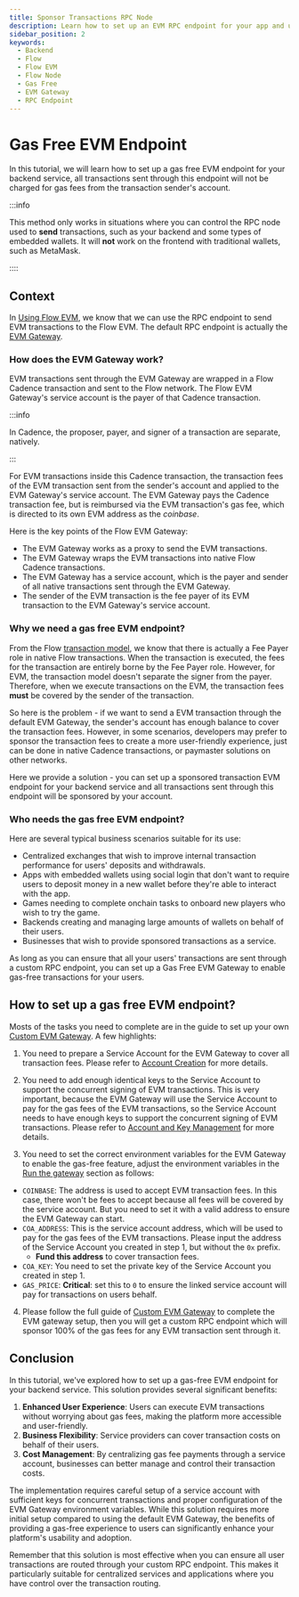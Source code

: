 ```yaml
---
title: Sponsor Transactions RPC Node
description: Learn how to set up an EVM RPC endpoint for your app and use it to sponsor all transactions sent to it.
sidebar_position: 2
keywords:
  - Backend
  - Flow
  - Flow EVM
  - Flow Node
  - Gas Free
  - EVM Gateway
  - RPC Endpoint
---
```


# Gas Free EVM Endpoint

In this tutorial, we will learn how to set up a gas free EVM endpoint for your backend service, all transactions sent through this endpoint will not be charged for gas fees from the transaction sender's account.

:::info

This method only works in situations where you can control the RPC node used to **send** transactions, such as your backend and some types of embedded wallets. It will **not** work on the frontend with traditional wallets, such as MetaMask.

::::

## Context

In [Using Flow EVM], we know that we can use the RPC endpoint to send EVM transactions to the Flow EVM. The default RPC endpoint is actually the [EVM Gateway].

### How does the EVM Gateway work?

EVM transactions sent through the EVM Gateway are wrapped in a Flow Cadence transaction and sent to the Flow network. The Flow EVM Gateway's service account is the payer of that Cadence transaction.

:::info

In Cadence, the proposer, payer, and signer of a transaction are separate, natively.

:::

For EVM transactions inside this Cadence transaction, the transaction fees of the EVM transaction sent from the sender's account and applied to the EVM Gateway's service account. The EVM Gateway pays the Cadence transaction fee, but is reimbursed via the EVM transaction's gas fee, which is directed to its own EVM address as the _coinbase_.

Here is the key points of the Flow EVM Gateway:

- The EVM Gateway works as a proxy to send the EVM transactions.
- The EVM Gateway wraps the EVM transactions into native Flow Cadence transactions.
- The EVM Gateway has a service account, which is the payer and sender of all native transactions sent through the EVM Gateway.
- The sender of the EVM transaction is the fee payer of its EVM transaction to the EVM Gateway's service account.

### Why we need a gas free EVM endpoint?

From the Flow [transaction model], we know that there is actually a Fee Payer role in native Flow transactions. When the transaction is executed, the fees for the transaction are entirely borne by the Fee Payer role. However, for EVM, the transaction model doesn't separate the signer from the payer. Therefore, when we execute transactions on the EVM, the transaction fees **must** be covered by the sender of the transaction.

So here is the problem - if we want to send a EVM transaction through the default EVM Gateway, the sender's account has enough balance to cover the transaction fees. However, in some scenarios, developers may prefer to sponsor the transaction fees to create a more user-friendly experience, just can be done in native Cadence transactions, or paymaster solutions on other networks.

Here we provide a solution - you can set up a sponsored transaction EVM endpoint for your backend service and all transactions sent through this endpoint will be sponsored by your account.

### Who needs the gas free EVM endpoint?

Here are several typical business scenarios suitable for its use:

- Centralized exchanges that wish to improve internal transaction performance for users' deposits and withdrawals.
- Apps with embedded wallets using social login that don't want to require users to deposit money in a new wallet before they're able to interact with the app.
- Games needing to complete onchain tasks to onboard new players who wish to try the game.
- Backends creating and managing large amounts of wallets on behalf of their users.
- Businesses that wish to provide sponsored transactions as a service.

As long as you can ensure that all your users' transactions are sent through a custom RPC endpoint, you can set up a Gas Free EVM Gateway to enable gas-free transactions for your users.

## How to set up a gas free EVM endpoint?

Mosts of the tasks you need to complete are in the guide to set up your own [Custom EVM Gateway]. A few highlights:

1. You need to prepare a Service Account for the EVM Gateway to cover all transaction fees. Please refer to [Account Creation] for more details.

2. You need to add enough identical keys to the Service Account to support the concurrent signing of EVM transactions. This is very important, because the EVM Gateway will use the Service Account to pay for the gas fees of the EVM transactions, so the Service Account needs to have enough keys to support the concurrent signing of EVM transactions. Please refer to [Account and Key Management] for more details.

3. You need to set the correct environment variables for the EVM Gateway to enable the gas-free feature, adjust the environment variables in the [Run the gateway] section as follows:

- `COINBASE`: The address is used to accept EVM transaction fees. In this case, there won't be fees to accept because all fees will be covered by the service account. But you need to set it with a valid address to ensure the EVM Gateway can start.
- `COA_ADDRESS`: This is the service account address, which will be used to pay for the gas fees of the EVM transactions. Please input the address of the Service Account you created in step 1, but without the `0x` prefix.
  - **Fund this address** to cover transaction fees.
- `COA_KEY`: You need to set the private key of the Service Account you created in step 1.
- `GAS_PRICE`: **Critical**: set this to `0` to ensure the linked service account will pay for transactions on users behalf.

4. Please follow the full guide of [Custom EVM Gateway] to complete the EVM gateway setup, then you will get a custom RPC endpoint which will sponsor 100% of the gas fees for any EVM transaction sent through it.

## Conclusion

In this tutorial, we've explored how to set up a gas-free EVM endpoint for your backend service. This solution provides several significant benefits:

1. **Enhanced User Experience**: Users can execute EVM transactions without worrying about gas fees, making the platform more accessible and user-friendly.
2. **Business Flexibility**: Service providers can cover transaction costs on behalf of their users.
3. **Cost Management**: By centralizing gas fee payments through a service account, businesses can better manage and control their transaction costs.

The implementation requires careful setup of a service account with sufficient keys for concurrent transactions and proper configuration of the EVM Gateway environment variables. While this solution requires more initial setup compared to using the default EVM Gateway, the benefits of providing a gas-free experience to users can significantly enhance your platform's usability and adoption.

Remember that this solution is most effective when you can ensure all user transactions are routed through your custom RPC endpoint. This makes it particularly suitable for centralized services and applications where you have control over the transaction routing.

[Using Flow EVM]: ../../build/evm/using.mdx
[EVM Gateway]: https://github.com/onflow/flow-evm-gateway
[transaction model]: ../../build/cadence/basics/transactions.md#Payer
[Custom EVM Gateway]: ../../protocol/node-ops/evm-gateway/evm-gateway-setup.md
[Account Creation]: ../../protocol/node-ops/evm-gateway/evm-gateway-setup.md#step-1---account-creation
[Account and Key Management]: ../../protocol/node-ops/evm-gateway/evm-gateway-setup.md#account-and-key-management
[Run the gateway]: ../../protocol/node-ops/evm-gateway/evm-gateway-setup.md#run-the-gateway
